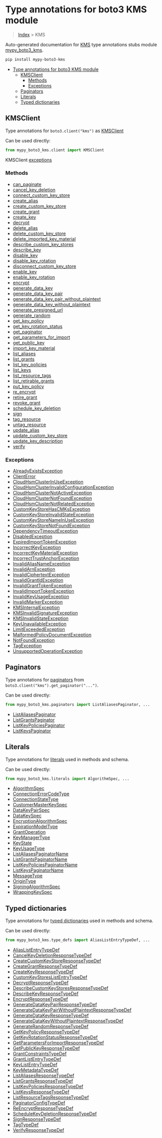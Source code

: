 # Type annotations for boto3 KMS module

> [Index](../README.md) > KMS

Auto-generated documentation for
[KMS](https://boto3.amazonaws.com/v1/documentation/api/latest/reference/services/kms.html#KMS)
type annotations stubs module
[mypy_boto3_kms](https://pypi.org/project/mypy-boto3-kms/).

```bash
pip install mypy-boto3-kms
```

- [Type annotations for boto3 KMS module](#type-annotations-for-boto3-kms-module)
  - [KMSClient](#kmsclient)
    - [Methods](#methods)
    - [Exceptions](#exceptions)
  - [Paginators](#paginators)
  - [Literals](#literals)
  - [Typed dictionaries](#typed-dictionaries)

## KMSClient

Type annotations for `boto3.client("kms")` as [KMSClient](./client.md)

Can be used directly:

```python
from mypy_boto3_kms.client import KMSClient
```

KMSClient [exceptions](./client.md#exceptions)

### Methods

- [can_paginate](./client.md#can-paginate)
- [cancel_key_deletion](./client.md#cancel-key-deletion)
- [connect_custom_key_store](./client.md#connect-custom-key-store)
- [create_alias](./client.md#create-alias)
- [create_custom_key_store](./client.md#create-custom-key-store)
- [create_grant](./client.md#create-grant)
- [create_key](./client.md#create-key)
- [decrypt](./client.md#decrypt)
- [delete_alias](./client.md#delete-alias)
- [delete_custom_key_store](./client.md#delete-custom-key-store)
- [delete_imported_key_material](./client.md#delete-imported-key-material)
- [describe_custom_key_stores](./client.md#describe-custom-key-stores)
- [describe_key](./client.md#describe-key)
- [disable_key](./client.md#disable-key)
- [disable_key_rotation](./client.md#disable-key-rotation)
- [disconnect_custom_key_store](./client.md#disconnect-custom-key-store)
- [enable_key](./client.md#enable-key)
- [enable_key_rotation](./client.md#enable-key-rotation)
- [encrypt](./client.md#encrypt)
- [generate_data_key](./client.md#generate-data-key)
- [generate_data_key_pair](./client.md#generate-data-key-pair)
- [generate_data_key_pair_without_plaintext](./client.md#generate-data-key-pair-without-plaintext)
- [generate_data_key_without_plaintext](./client.md#generate-data-key-without-plaintext)
- [generate_presigned_url](./client.md#generate-presigned-url)
- [generate_random](./client.md#generate-random)
- [get_key_policy](./client.md#get-key-policy)
- [get_key_rotation_status](./client.md#get-key-rotation-status)
- [get_paginator](./client.md#get-paginator)
- [get_parameters_for_import](./client.md#get-parameters-for-import)
- [get_public_key](./client.md#get-public-key)
- [import_key_material](./client.md#import-key-material)
- [list_aliases](./client.md#list-aliases)
- [list_grants](./client.md#list-grants)
- [list_key_policies](./client.md#list-key-policies)
- [list_keys](./client.md#list-keys)
- [list_resource_tags](./client.md#list-resource-tags)
- [list_retirable_grants](./client.md#list-retirable-grants)
- [put_key_policy](./client.md#put-key-policy)
- [re_encrypt](./client.md#re-encrypt)
- [retire_grant](./client.md#retire-grant)
- [revoke_grant](./client.md#revoke-grant)
- [schedule_key_deletion](./client.md#schedule-key-deletion)
- [sign](./client.md#sign)
- [tag_resource](./client.md#tag-resource)
- [untag_resource](./client.md#untag-resource)
- [update_alias](./client.md#update-alias)
- [update_custom_key_store](./client.md#update-custom-key-store)
- [update_key_description](./client.md#update-key-description)
- [verify](./client.md#verify)

### Exceptions

- [AlreadyExistsException](./client.md#alreadyexistsexception)
- [ClientError](./client.md#clienterror)
- [CloudHsmClusterInUseException](./client.md#cloudhsmclusterinuseexception)
- [CloudHsmClusterInvalidConfigurationException](./client.md#cloudhsmclusterinvalidconfigurationexception)
- [CloudHsmClusterNotActiveException](./client.md#cloudhsmclusternotactiveexception)
- [CloudHsmClusterNotFoundException](./client.md#cloudhsmclusternotfoundexception)
- [CloudHsmClusterNotRelatedException](./client.md#cloudhsmclusternotrelatedexception)
- [CustomKeyStoreHasCMKsException](./client.md#customkeystorehascmksexception)
- [CustomKeyStoreInvalidStateException](./client.md#customkeystoreinvalidstateexception)
- [CustomKeyStoreNameInUseException](./client.md#customkeystorenameinuseexception)
- [CustomKeyStoreNotFoundException](./client.md#customkeystorenotfoundexception)
- [DependencyTimeoutException](./client.md#dependencytimeoutexception)
- [DisabledException](./client.md#disabledexception)
- [ExpiredImportTokenException](./client.md#expiredimporttokenexception)
- [IncorrectKeyException](./client.md#incorrectkeyexception)
- [IncorrectKeyMaterialException](./client.md#incorrectkeymaterialexception)
- [IncorrectTrustAnchorException](./client.md#incorrecttrustanchorexception)
- [InvalidAliasNameException](./client.md#invalidaliasnameexception)
- [InvalidArnException](./client.md#invalidarnexception)
- [InvalidCiphertextException](./client.md#invalidciphertextexception)
- [InvalidGrantIdException](./client.md#invalidgrantidexception)
- [InvalidGrantTokenException](./client.md#invalidgranttokenexception)
- [InvalidImportTokenException](./client.md#invalidimporttokenexception)
- [InvalidKeyUsageException](./client.md#invalidkeyusageexception)
- [InvalidMarkerException](./client.md#invalidmarkerexception)
- [KMSInternalException](./client.md#kmsinternalexception)
- [KMSInvalidSignatureException](./client.md#kmsinvalidsignatureexception)
- [KMSInvalidStateException](./client.md#kmsinvalidstateexception)
- [KeyUnavailableException](./client.md#keyunavailableexception)
- [LimitExceededException](./client.md#limitexceededexception)
- [MalformedPolicyDocumentException](./client.md#malformedpolicydocumentexception)
- [NotFoundException](./client.md#notfoundexception)
- [TagException](./client.md#tagexception)
- [UnsupportedOperationException](./client.md#unsupportedoperationexception)

## Paginators

Type annotations for [paginators](./paginators.md) from
`boto3.client("kms").get_paginator("...")`.

Can be used directly:

```python
from mypy_boto3_kms.paginators import ListAliasesPaginator, ...
```

- [ListAliasesPaginator](./paginators.md#listaliasespaginator)
- [ListGrantsPaginator](./paginators.md#listgrantspaginator)
- [ListKeyPoliciesPaginator](./paginators.md#listkeypoliciespaginator)
- [ListKeysPaginator](./paginators.md#listkeyspaginator)

## Literals

Type annotations for [literals](./literals.md) used in methods and schema.

Can be used directly:

```python
from mypy_boto3_kms.literals import AlgorithmSpec, ...
```

- [AlgorithmSpec](./literals.md#algorithmspec)
- [ConnectionErrorCodeType](./literals.md#connectionerrorcodetype)
- [ConnectionStateType](./literals.md#connectionstatetype)
- [CustomerMasterKeySpec](./literals.md#customermasterkeyspec)
- [DataKeyPairSpec](./literals.md#datakeypairspec)
- [DataKeySpec](./literals.md#datakeyspec)
- [EncryptionAlgorithmSpec](./literals.md#encryptionalgorithmspec)
- [ExpirationModelType](./literals.md#expirationmodeltype)
- [GrantOperation](./literals.md#grantoperation)
- [KeyManagerType](./literals.md#keymanagertype)
- [KeyState](./literals.md#keystate)
- [KeyUsageType](./literals.md#keyusagetype)
- [ListAliasesPaginatorName](./literals.md#listaliasespaginatorname)
- [ListGrantsPaginatorName](./literals.md#listgrantspaginatorname)
- [ListKeyPoliciesPaginatorName](./literals.md#listkeypoliciespaginatorname)
- [ListKeysPaginatorName](./literals.md#listkeyspaginatorname)
- [MessageType](./literals.md#messagetype)
- [OriginType](./literals.md#origintype)
- [SigningAlgorithmSpec](./literals.md#signingalgorithmspec)
- [WrappingKeySpec](./literals.md#wrappingkeyspec)

## Typed dictionaries

Type annotations for [typed dictionaries](./type_defs.md) used in methods and
schema.

Can be used directly:

```python
from mypy_boto3_kms.type_defs import AliasListEntryTypeDef, ...
```

- [AliasListEntryTypeDef](./type_defs.md#aliaslistentrytypedef)
- [CancelKeyDeletionResponseTypeDef](./type_defs.md#cancelkeydeletionresponsetypedef)
- [CreateCustomKeyStoreResponseTypeDef](./type_defs.md#createcustomkeystoreresponsetypedef)
- [CreateGrantResponseTypeDef](./type_defs.md#creategrantresponsetypedef)
- [CreateKeyResponseTypeDef](./type_defs.md#createkeyresponsetypedef)
- [CustomKeyStoresListEntryTypeDef](./type_defs.md#customkeystoreslistentrytypedef)
- [DecryptResponseTypeDef](./type_defs.md#decryptresponsetypedef)
- [DescribeCustomKeyStoresResponseTypeDef](./type_defs.md#describecustomkeystoresresponsetypedef)
- [DescribeKeyResponseTypeDef](./type_defs.md#describekeyresponsetypedef)
- [EncryptResponseTypeDef](./type_defs.md#encryptresponsetypedef)
- [GenerateDataKeyPairResponseTypeDef](./type_defs.md#generatedatakeypairresponsetypedef)
- [GenerateDataKeyPairWithoutPlaintextResponseTypeDef](./type_defs.md#generatedatakeypairwithoutplaintextresponsetypedef)
- [GenerateDataKeyResponseTypeDef](./type_defs.md#generatedatakeyresponsetypedef)
- [GenerateDataKeyWithoutPlaintextResponseTypeDef](./type_defs.md#generatedatakeywithoutplaintextresponsetypedef)
- [GenerateRandomResponseTypeDef](./type_defs.md#generaterandomresponsetypedef)
- [GetKeyPolicyResponseTypeDef](./type_defs.md#getkeypolicyresponsetypedef)
- [GetKeyRotationStatusResponseTypeDef](./type_defs.md#getkeyrotationstatusresponsetypedef)
- [GetParametersForImportResponseTypeDef](./type_defs.md#getparametersforimportresponsetypedef)
- [GetPublicKeyResponseTypeDef](./type_defs.md#getpublickeyresponsetypedef)
- [GrantConstraintsTypeDef](./type_defs.md#grantconstraintstypedef)
- [GrantListEntryTypeDef](./type_defs.md#grantlistentrytypedef)
- [KeyListEntryTypeDef](./type_defs.md#keylistentrytypedef)
- [KeyMetadataTypeDef](./type_defs.md#keymetadatatypedef)
- [ListAliasesResponseTypeDef](./type_defs.md#listaliasesresponsetypedef)
- [ListGrantsResponseTypeDef](./type_defs.md#listgrantsresponsetypedef)
- [ListKeyPoliciesResponseTypeDef](./type_defs.md#listkeypoliciesresponsetypedef)
- [ListKeysResponseTypeDef](./type_defs.md#listkeysresponsetypedef)
- [ListResourceTagsResponseTypeDef](./type_defs.md#listresourcetagsresponsetypedef)
- [PaginatorConfigTypeDef](./type_defs.md#paginatorconfigtypedef)
- [ReEncryptResponseTypeDef](./type_defs.md#reencryptresponsetypedef)
- [ScheduleKeyDeletionResponseTypeDef](./type_defs.md#schedulekeydeletionresponsetypedef)
- [SignResponseTypeDef](./type_defs.md#signresponsetypedef)
- [TagTypeDef](./type_defs.md#tagtypedef)
- [VerifyResponseTypeDef](./type_defs.md#verifyresponsetypedef)
